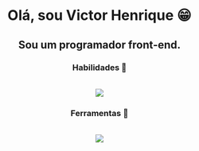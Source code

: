 <h1 align="center">Olá, sou Victor Henrique 😁</h1>
<h2 align="center">Sou um programador front-end.</h2>
<h3 align="center">Habilidades 📝</h3>
<div align="center" valign="top"><br>
  <img src="https://skillicons.dev/icons?i=js,html,css,react,sass,bootstrap" />
</div>
<h3 align="center">Ferramentas 🔧</h3>
<div align="center" valign="top"><br>
  <img src="https://skillicons.dev/icons?i=figma,firebase,github," />
</div>
